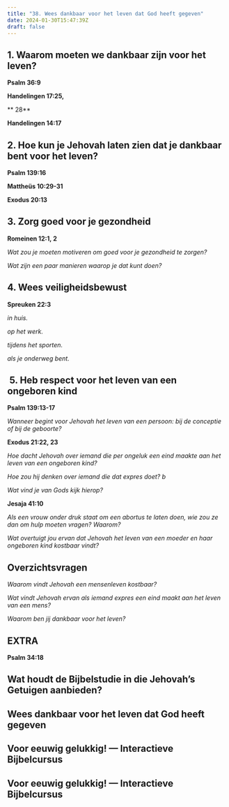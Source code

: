 ```yaml
---
title: "38. Wees dankbaar voor het leven dat God heeft gegeven"
date: 2024-01-30T15:47:39Z
draft: false
---
```

## 1. Waarom moeten we dankbaar zijn voor het leven?

**Psalm 36:9**

**Handelingen 17:25,**

** 28**

**Handelingen 14:17**

## 2. Hoe kun je Jehovah laten zien dat je dankbaar bent voor het leven?

**Psalm 139:16**

**Mattheüs 10:29-31**

**Exodus 20:13**

## 3. Zorg goed voor je gezondheid

**Romeinen 12:1, 2**

_Wat zou je moeten motiveren om goed voor je gezondheid te zorgen?_

_Wat zijn een paar manieren waarop je dat kunt doen?_

## 4. Wees veiligheidsbewust

**Spreuken 22:3**

_in huis._

_op het werk._

_tijdens het sporten._

_als je onderweg bent._

##  5. Heb respect voor het leven van een ongeboren kind

**Psalm 139:13-17**

_Wanneer begint voor Jehovah het leven van een persoon: bij de conceptie of bij de geboorte?_

**Exodus 21:22, 23**

_Hoe dacht Jehovah over iemand die per ongeluk een eind maakte aan het leven van een ongeboren kind?_

_Hoe zou hij denken over iemand die dat expres doet? b_

_Wat vind je van Gods kijk hierop?_

**Jesaja 41:10**

_Als een vrouw onder druk staat om een abortus te laten doen, wie zou ze dan om hulp moeten vragen? Waarom?_

_Wat overtuigt jou ervan dat Jehovah het leven van een moeder en haar ongeboren kind kostbaar vindt?_

## Overzichtsvragen

_Waarom vindt Jehovah een mensenleven kostbaar?_

_Wat vindt Jehovah ervan als iemand expres een eind maakt aan het leven van een mens?_

_Waarom ben jij dankbaar voor het leven?_

## EXTRA

**Psalm 34:18**

## Wat houdt de Bijbelstudie in die Jehovah’s Getuigen aanbieden?

## Wees dankbaar voor het leven dat God heeft gegeven

## Voor eeuwig gelukkig! — Interactieve Bijbelcursus

## Voor eeuwig gelukkig! — Interactieve Bijbelcursus

## 

